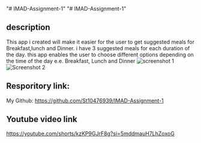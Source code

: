"# IMAD-Assignment-1" 
"# IMAD-Assignment-1" 
## description
This app i created will make it easier for the user to get suggested meals for Breakfast,lunch and Dinner. i have 3 suggested meals for each duration of the day. this app enables the user to choose different options depending on the time of the day e.e. Breakfast, Lunch and Dinner
![screenshot 1](https://github.com/user-attachments/assets/fcd6e03e-2efd-4d58-9ebf-30fb7a310153)
![Screenshot 2](https://github.com/user-attachments/assets/8aa7cb0e-2602-45d9-b917-6415c40a245e)
## Resporitory link:
My Github: https://github.com/St10476939/IMAD-Assignment-1
## Youtube video link
https://youtube.com/shorts/kzKP9GJrF8g?si=5mddmauH7LhZoxoG
